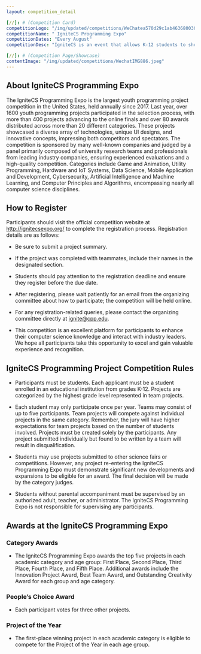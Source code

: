 ```yaml
---
layout: competition_detail

[//]: # (Competition Card)
competitionLogo: "/img/updated/competitions/WeChatea570d29c1ab46368003021e64e25aa1.png"
competitionName: " IgniteCS Programming Expo"
competitionDates: "Every August"
competitionDesc: "IgniteCS is an event that allows K-12 students to showcase their programming skills and creativity. This event includes a variety of programming projects ranging from robotics, mobile and web development to cybersecurity.。"

[//]: # (Competition Page/Showcase)
contentImage: "/img/updated/competitions/WechatIMG886.jpeg"
---
```


## About IgniteCS Programming Expo

The IgniteCS Programming Expo is the largest youth programming project competition in the United States, held annually since 2017. Last year, over 1600 youth programming projects participated in the selection process, with more than 400 projects advancing to the online finals and over 80 awards distributed across more than 20 different categories. These projects showcased a diverse array of technologies, unique UI designs, and innovative concepts, impressing both competitors and spectators. The competition is sponsored by many well-known companies and judged by a panel primarily composed of university research teams and professionals from leading industry companies, ensuring experienced evaluations and a high-quality competition. Categories include Game and Animation, Utility Programming, Hardware and IoT Systems, Data Science, Mobile Application and Development, Cybersecurity, Artificial Intelligence and Machine Learning, and Computer Principles and Algorithms, encompassing nearly all computer science disciplines.

## How to Register

Participants should visit the official competition website at http://ignitecsexpo.org/ to complete the registration process. Registration details are as follows:

+ Be sure to submit a project summary.

+ If the project was completed with teammates, include their names in the designated section.

+ Students should pay attention to the registration deadline and ensure they register before the due date.

+ After registering, please wait patiently for an email from the organizing committee about how to participate; the competition will be held online.

+ For any registration-related queries, please contact the organizing committee directly at ignite@cpp.edu.

+ This competition is an excellent platform for participants to enhance their computer science knowledge and interact with industry leaders. We hope all participants take this opportunity to excel and gain valuable experience and recognition.

## IgniteCS Programming Project Competition Rules

+ Participants must be students. Each applicant must be a student enrolled in an educational institution from grades K-12. Projects are categorized by the highest grade level represented in team projects.

+ Each student may only participate once per year. Teams may consist of up to five participants. Team projects will compete against individual projects in the same category. Remember, the jury will have higher expectations for team projects based on the number of students involved. Projects must be created solely by the participants. Any project submitted individually but found to be written by a team will result in disqualification.

+ Students may use projects submitted to other science fairs or competitions. However, any project re-entering the IgniteCS Programming Expo must demonstrate significant new developments and expansions to be eligible for an award. The final decision will be made by the category judges.

+ Students without parental accompaniment must be supervised by an authorized adult, teacher, or administrator. The IgniteCS Programming Expo is not responsible for supervising any participants.

## Awards at the IgniteCS Programming Expo

### Category Awards

+ The IgniteCS Programming Expo awards the top five projects in each academic category and age group: First Place, Second Place, Third Place, Fourth Place, and Fifth Place. Additional awards include the Innovation Project Award, Best Team Award, and Outstanding Creativity Award for each group and age category.

### People’s Choice Award

+ Each participant votes for three other projects.

### Project of the Year

+ The first-place winning project in each academic category is eligible to compete for the Project of the Year in each age group.
